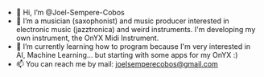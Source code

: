 - 👋 Hi, I’m @Joel-Sempere-Cobos
- 👀 I’m a musician (saxophonist) and music producer interested in electronic music (jazztronica) and weird instruments. I'm developing my own instrument, the OnYX Midi Instrument.
- 🌱 I’m currently learning how to program because I'm very interested in AI, Machine Learning... but starting with some apps for my OnYX :)
- 📫 You can reach me by mail: joelsemperecobos@gmail.com

<!---
Joel-Sempere-Cobos/Joel-Sempere-Cobos is a ✨ special ✨ repository because its `README.md` (this file) appears on your GitHub profile.
You can click the Preview link to take a look at your changes.
--->
